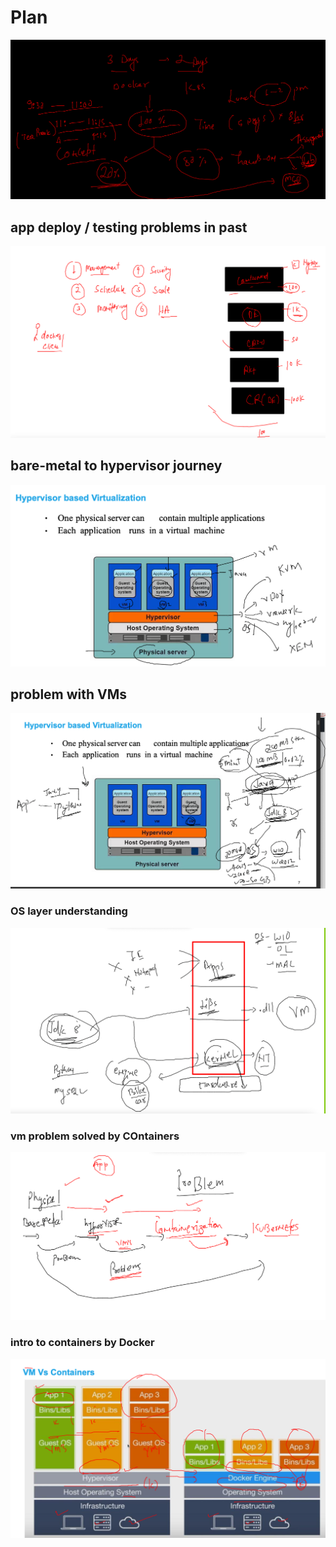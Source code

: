 # Plan 

<img src="plan.png">

## app deploy  / testing problems in past 

<img src="prob.png">

## bare-metal to hypervisor journey 

<img src="hyper.png">

## problem with VMs

<img src="vmprob1.png">

### OS layer understanding 

<img src="os.png">

### vm problem solved by COntainers 

<img src="cont1.png">

### intro to containers  by Docker 

<img src="cont2.png">

